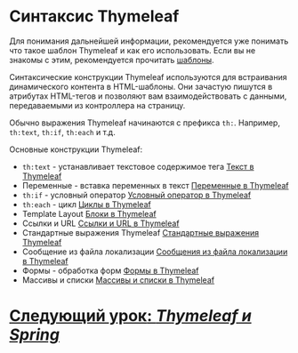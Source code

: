 # Синтаксис Thymeleaf

Для понимания дальнейшей информации, рекомендуется уже понимать что такое шаблон Thymeleaf и как его использовать. Если вы не знакомы с этим, рекомендуется прочитать [шаблоны](thymeleaf-templates.md).

Синтаксические конструкции Thymeleaf используются для встраивания динамического контента в HTML-шаблоны. Они зачастую пишутся в атрибутах HTML-тегов и позволяют вам взаимодействовать с данными, передаваемыми из контроллера на страницу.

Обычно выражения Thymeleaf начинаются с префикса `th:`. Например, `th:text`, `th:if`, `th:each` и т.д. 

Основные конструкции Thymeleaf:
- `th:text` - устанавливает текстовое содержимое тега [Текст в Thymeleaf][thymeleaf-text]
-  Переменные - вставка переменных в текст [Переменные в Thymeleaf][thymeleaf-variables]
- `th:if` - условный оператор [Условный оператор в Thymeleaf][thymeleaf-if]
- `th:each` - цикл [Циклы в Thymeleaf][thymeleaf-each]
-  Template Layout [Блоки в Thymeleaf][thymeleaf-code-blocks]
-  Ссылки и URL [Ссылки и URL в Thymeleaf][thymeleaf-links]
-  Стандартные выражения Thymeleaf [Стандартные выражения Thymeleaf][thymeleaf-standard-expressions]
-  Сообщение из файла локализации [Сообщения из файла локализации в Thymeleaf][thymeleaf-messages]
-  Формы - обработка форм [Формы в Thymeleaf][thymeleaf-forms]
-  Массивы и списки [Массивы и списки в Thymeleaf][thymeleaf-arrays]

[thymeleaf-text]: syntax-text
[thymeleaf-variables]: syntax-variables
[thymeleaf-if]: syntax-conditional-themeleaf.md
[thymeleaf-each]: syntax-iteration
[thymeleaf-code-blocks]: thymeleaf-code-blocks
[thymeleaf-links]: syntax-links
[thymeleaf-standard-expressions]: syntax-simple-expressions
[thymeleaf-messages]: syntax-messages
[thymeleaf-forms]: syntax-forms
[thymeleaf-arrays]: syntax-arrays

# [**Следующий урок**: *Thymeleaf и Spring*](thymeleaf-spring.md)
